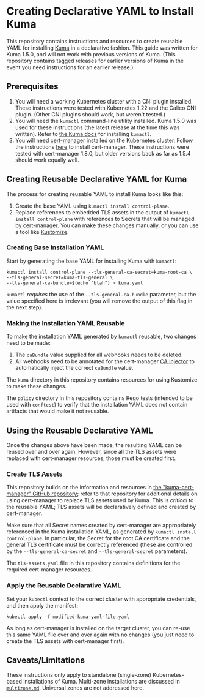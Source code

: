 # Creating Declarative YAML to Install Kuma

This repository contains instructions and resources to create reusable YAML for installing [Kuma](https://kuma.io) in a declarative fashion. This guide was written for Kuma 1.5.0, and will not work with previous versions of Kuma. (This repository contains tagged releases for earlier versions of Kuma in the event you need instructions for an earlier release.)

## Prerequisites

1. You will need a working Kubernetes cluster with a CNI plugin installed. These instructions were tested with Kubernetes 1.22 and the Calico CNI plugin. (Other CNI plugins should work, but weren't tested.)
2. You will need the `kumactl` command-line utility installed. Kuma 1.5.0 was used for these instructions (the latest release at the time this was written). Refer to [the Kuma docs](https://kuma.io/docs/1.5.x/) for installing `kumactl`.
3. You will need [cert-manager](https://cert-manager.io) installed on the Kubernetes cluster. Follow the instructions [here](https://cert-manager.io/docs/installation/) to install cert-manager. These instructions were tested with cert-manager 1.8.0, but older versions back as far as 1.5.4 should work equally well.

## Creating Reusable Declarative YAML for Kuma

The process for creating reusable YAML to install Kuma looks like this:

1. Create the base YAML using `kumactl install control-plane`.
2. Replace references to embedded TLS assets in the output of `kumactl install control-plane` with references to Secrets that will be managed by cert-manager. You can make these changes manually, or you can use a tool like [Kustomize](https://kustomize.io).

### Creating Base Installation YAML

Start by generating the base YAML for installing Kuma with `kumactl`:

    kumactl install control-plane --tls-general-ca-secret=kuma-root-ca \
    --tls-general-secret=kuma-tls-general \
    --tls-general-ca-bundle=$(echo "blah") > kuma.yaml

`kumactl` _requires_ the use of the `--tls-general-ca-bundle` parameter, but the value specified here is irrelevant (you will remove the output of this flag in the next step).

### Making the Installation YAML Reusable

To make the installation YAML generated by `kumactl` reusable, two changes need to be made:

1. The `caBundle` value supplied for all webhooks needs to be deleted.
2. All webhooks need to be annotated for the cert-manager [CA Injector](https://cert-manager.io/docs/concepts/ca-injector/) to automatically inject the correct `caBundle` value.

The `kuma` directory in this repository contains resources for using Kustomize to make these changes.

The `policy` directory in this repository contains Rego tests (intended to be used with `conftest`) to verify that the installation YAML does not contain artifacts that would make it not reusable.

## Using the Reusable Declarative YAML

Once the changes above have been made, the resulting YAML can be reused over and over again. However, since all the TLS assets were replaced with cert-manager resources, those must be created first.

### Create TLS Assets

This repository builds on the information and resources in [the "kuma-cert-manager" GitHub repository](https://github.com/scottslowe/kuma-cert-manager); refer to that repository for additional details on using cert-manager to replace TLS assets used by Kuma. This is _critical_ to the reusable YAML; TLS assets will be declaratively defined and created by cert-manager.

Make sure that all Secret names created by cert-manager are appropriately referenced in the Kuma installation YAML, as generated by `kumactl install control-plane`. In particular, the Secret for the root CA certificate and the general TLS certificate must be correctly referenced (these are controlled by the `--tls-general-ca-secret` and `--tls-general-secret` parameters).

The `tls-assets.yaml` file in this repository contains definitions for the required cert-manager resources.

### Apply the Reusable Declarative YAML

Set your `kubectl` context to the correct cluster with appropriate credentials, and then apply the manifest:

    kubectl apply -f modified-kuma-yaml-file.yaml

As long as cert-manager is installed on the target cluster, you can re-use this same YAML file over and over again with no changes (you just need to create the TLS assets with cert-manager first).

## Caveats/Limitations

These instructions only apply to standalone (single-zone) Kubernetes-based installations of Kuma. Multi-zone installations are discussed in [`multizone.md`](./multizone.md). Universal zones are not addressed here.
